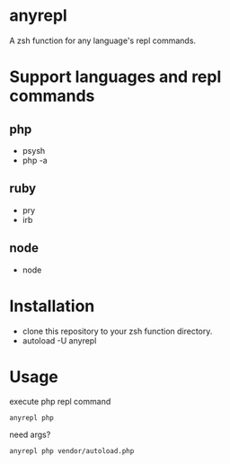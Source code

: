 # anyrepl

A zsh function for any language's repl commands.

# Support languages and repl commands
## php
+ psysh
+ php -a

## ruby
+ pry
+ irb

## node
+ node

# Installation
+ clone this repository to your zsh function directory.
+ autoload -U anyrepl

# Usage
execute php repl command
```
anyrepl php
```

need args?
```
anyrepl php vendor/autoload.php
```
